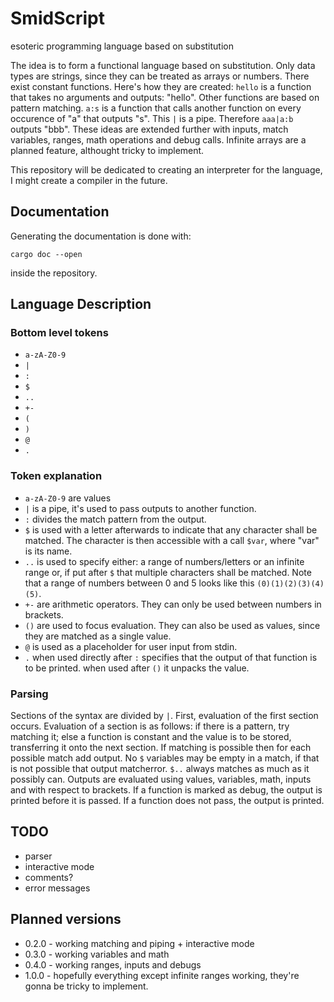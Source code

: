 # SmidScript
esoteric programming language based on substitution

The idea is to form a functional language based on substitution.
Only data types are strings, since they can be treated as arrays or numbers.
There exist constant functions. 
Here's how they are created: `hello` is a function that takes no arguments and outputs: "hello".
Other functions are based on pattern matching. `a:s` is a function that calls another function on every occurence of "a"
that outputs "s".
This `|` is a pipe.
Therefore `aaa|a:b` outputs "bbb".
These ideas are extended further with inputs, match variables,
ranges, math operations and debug calls.
Infinite arrays are a planned feature, althought tricky to implement.

This repository will be dedicated to creating an interpreter for the language,
I might create a compiler in the future.

## Documentation
Generating the documentation is done with:
```
cargo doc --open
```
inside the repository.

## Language Description

### Bottom level tokens
+ `a-zA-Z0-9`
+ `|`
+ `:`
+ `$`
+ `..`
+ `+-`
+ `(`
+ `)`
+ `@`
+ `.`

### Token explanation
+ `a-zA-Z0-9` are values
+ `|` is a pipe, it's used to pass outputs to another function.
+ `:` divides the match pattern from the output.
+ `$` is used with a letter afterwards to indicate that any character shall be matched.
The character is then accessible with a call `$var`, where "var" is its name.
+ `..` is used to specify either: a range of numbers/letters or an infinite range or,
if put after `$` that multiple characters shall be matched. Note that a range of numbers
between 0 and 5 looks like this `(0)(1)(2)(3)(4)(5)`.
+ `+-` are arithmetic operators. They can only be used between numbers in brackets.
+ `()` are used to focus evaluation. They can also be used as values, since they are matched
as a single value.
+ `@` is used as a placeholder for user input from stdin.
+ `.` when used directly after `:` specifies that the output of that function is
to be printed. when used after `()` it unpacks the value.

### Parsing
Sections of the syntax are divided by `|`.
First, evaluation of the first section occurs.
Evaluation of a section is as follows: if there is a pattern, try matching it;
else a function is constant and the value is to be stored, transferring it onto the next
section. If matching is possible then for each possible match add output. No `$` variables
may be empty in a match, if that is not possible that output matcherror.
`$..` always matches as much as it possibly can.
Outputs are evaluated using values, variables, math, inputs and with respect to brackets.
If a function is marked as debug, the output is printed before it is passed.
If a function does not pass, the output is printed.

## TODO
+ parser
+ interactive mode
+ comments?
+ error messages

## Planned versions
+ 0.2.0 - working matching and piping + interactive mode
+ 0.3.0 - working variables and math
+ 0.4.0 - working ranges, inputs and debugs
+ 1.0.0 - hopefully everything except infinite ranges working,
they're gonna be tricky to implement.
